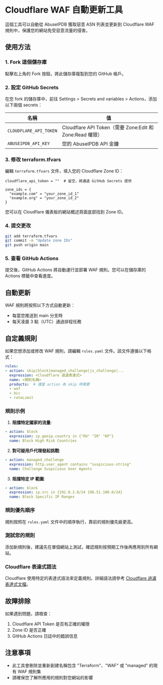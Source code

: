 # Cloudflare WAF 自動更新工具

這個工具可以自動從 AbuseIPDB 獲取惡意 ASN 列表並更新到 Cloudflare WAF 規則中，保護您的網站免受惡意流量的侵害。

## 使用方法

### 1. Fork 這個儲存庫

點擊右上角的 Fork 按鈕，將此儲存庫複製到您的 GitHub 帳戶。

### 2. 設定 GitHub Secrets

在您 fork 的儲存庫中，前往 Settings > Secrets and variables > Actions，添加以下兩個 secrets：

| 名稱                    | 值                                                  |
| ---------------------- | -------------------------------------------------- |
| `CLOUDFLARE_API_TOKEN` | Cloudflare API Token（需要 Zone:Edit 和 Zone:Read 權限） |
| `ABUSEIPDB_API_KEY`    | 您的 AbuseIPDB API 金鑰                               |

### 3. 修改 terraform.tfvars

編輯 `terraform.tfvars` 文件，填入您的 Cloudflare Zone ID：

```
cloudflare_api_token = ""  # 留空，將通過 GitHub Secrets 提供

zone_ids = {
  "example.com" = "your_zone_id_1"
  "example.org" = "your_zone_id_2"
}
```

您可以在 Cloudflare 儀表板的網站概述頁面底部找到 Zone ID。

### 4. 提交更改

```bash
git add terraform.tfvars
git commit -m "Update zone IDs"
git push origin main
```

### 5. 查看 GitHub Actions

提交後，GitHub Actions 將自動運行並部署 WAF 規則。您可以在儲存庫的 Actions 標籤中查看進度。

## 自動更新

WAF 規則將按照以下方式自動更新：

- 每當您推送到 main 分支時
- 每天凌晨 3 點（UTC）通過排程任務

## 自定義規則

如果您想添加或修改 WAF 規則，請編輯 `rules.yaml` 文件。該文件遵循以下格式：

```yaml
rules:
- action: skip|block|managed_challenge|js_challenge|...
  expression: <Cloudflare 過濾表達式>
  name: <規則名稱>
  products:  # 僅當 action 為 skip 時需要
  - waf
  - bic
  - rateLimit
```

### 規則示例

1. **阻擋特定國家的流量**:
```yaml
- action: block
  expression: ip.geoip.country in {"RU" "IR" "KP"}
  name: Block High Risk Countries
```

2. **對可疑用戶代理發起挑戰**:
```yaml
- action: managed_challenge
  expression: http.user_agent contains "suspicious-string"
  name: Challenge Suspicious User Agents
```

3. **阻擋特定 IP 範圍**:
```yaml
- action: block
  expression: ip.src in {192.0.2.0/24 198.51.100.0/24}
  name: Block Specific IP Ranges
```

### 規則優先順序

規則按照在 `rules.yaml` 文件中的順序執行，靠前的規則優先級更高。

### 測試您的規則

添加新規則後，建議先在單個網站上測試，確認規則按預期工作後再應用到所有網站。

### Cloudflare 表達式語法

Cloudflare 使用特定的表達式語法來定義規則。詳細語法請參考 [Cloudflare 過濾表達式文檔](https://developers.cloudflare.com/ruleset-engine/rules-language/expressions/)。

## 故障排除

如果遇到問題，請檢查：

1. Cloudflare API Token 是否有正確的權限
2. Zone ID 是否正確
3. GitHub Actions 日誌中的錯誤信息

## 注意事項

- 此工具會刪除並重新創建名稱包含 "Terraform"、"WAF" 或 "managed" 的現有 WAF 規則集
- 請確保您了解所應用的規則對您網站的影響
